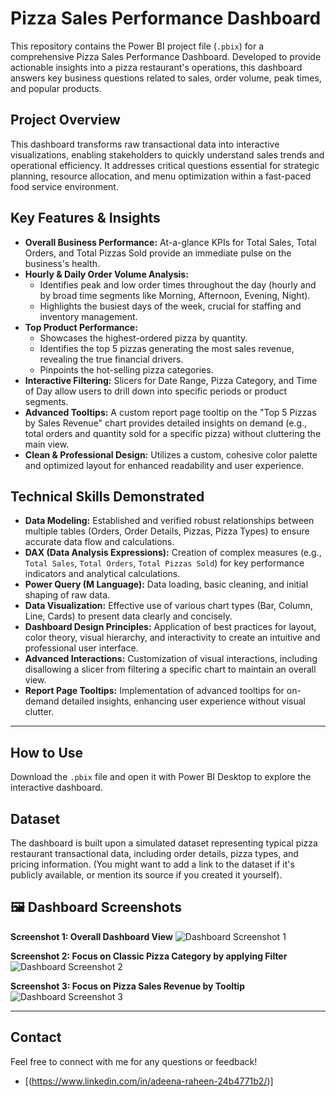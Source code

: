 # Pizza Sales Performance Dashboard

This repository contains the Power BI project file (`.pbix`) for a comprehensive Pizza Sales Performance Dashboard. Developed to provide actionable insights into a pizza restaurant's operations, this dashboard answers key business questions related to sales, order volume, peak times, and popular products.

## **Project Overview**

This dashboard transforms raw transactional data into interactive visualizations, enabling stakeholders to quickly understand sales trends and operational efficiency. It addresses critical questions essential for strategic planning, resource allocation, and menu optimization within a fast-paced food service environment.

## **Key Features & Insights**

* **Overall Business Performance:** At-a-glance KPIs for Total Sales, Total Orders, and Total Pizzas Sold provide an immediate pulse on the business's health.
* **Hourly & Daily Order Volume Analysis:**
    * Identifies peak and low order times throughout the day (hourly and by broad time segments like Morning, Afternoon, Evening, Night).
    * Highlights the busiest days of the week, crucial for staffing and inventory management.
* **Top Product Performance:**
    * Showcases the highest-ordered pizza by quantity.
    * Identifies the top 5 pizzas generating the most sales revenue, revealing the true financial drivers.
    * Pinpoints the hot-selling pizza categories.
* **Interactive Filtering:** Slicers for Date Range, Pizza Category, and Time of Day allow users to drill down into specific periods or product segments.
* **Advanced Tooltips:** A custom report page tooltip on the "Top 5 Pizzas by Sales Revenue" chart provides detailed insights on demand (e.g., total orders and quantity sold for a specific pizza) without cluttering the main view.
* **Clean & Professional Design:** Utilizes a custom, cohesive color palette and optimized layout for enhanced readability and user experience.


## **Technical Skills Demonstrated**

* **Data Modeling:** Established and verified robust relationships between multiple tables (Orders, Order Details, Pizzas, Pizza Types) to ensure accurate data flow and calculations.
* **DAX (Data Analysis Expressions):** Creation of complex measures (e.g., `Total Sales`, `Total Orders`, `Total Pizzas Sold`) for key performance indicators and analytical calculations.
* **Power Query (M Language):** Data loading, basic cleaning, and initial shaping of raw data.
* **Data Visualization:** Effective use of various chart types (Bar, Column, Line, Cards) to present data clearly and concisely.
* **Dashboard Design Principles:** Application of best practices for layout, color theory, visual hierarchy, and interactivity to create an intuitive and professional user interface.
* **Advanced Interactions:** Customization of visual interactions, including disallowing a slicer from filtering a specific chart to maintain an overall view.
* **Report Page Tooltips:** Implementation of advanced tooltips for on-demand detailed insights, enhancing user experience without visual clutter.

---

## **How to Use**

Download the `.pbix` file and open it with Power BI Desktop to explore the interactive dashboard.

## **Dataset**

The dashboard is built upon a simulated dataset representing typical pizza restaurant transactional data, including order details, pizza types, and pricing information. (You might want to add a link to the dataset if it's publicly available, or mention its source if you created it yourself).

## 🖼️ Dashboard Screenshots

**Screenshot 1: Overall Dashboard View**
![Dashboard Screenshot 1](<img width="909" height="503" alt="Pizza Saled Dashboard" src="https://github.com/user-attachments/assets/d6b37314-9bab-4315-96b8-f8e218acbff4" />)

**Screenshot 2: Focus on Classic Pizza Category by applying Filter**
![Dashboard Screenshot 2](<img width="909" height="508" alt="Classic Pizza Saled Dashboard" src="https://github.com/user-attachments/assets/ef3e156e-21f7-4494-8a8c-57044176ab00" />)

**Screenshot 3: Focus on Pizza Sales Revenue by Tooltip**
![Dashboard Screenshot 3](<img width="909" height="508" alt="Tooltip Pizza Saled Dashboard" src="https://github.com/user-attachments/assets/aab3792e-3f15-4d08-9f5f-5d14873e076c" />)

---

## **Contact**

Feel free to connect with me for any questions or feedback!

* [(https://www.linkedin.com/in/adeena-raheen-24b4771b2/)]

